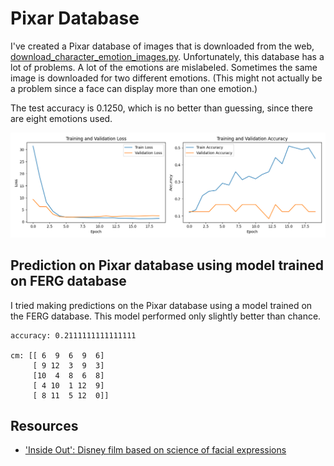 # Pixar Database

I've created a Pixar database of images that is downloaded from the web, [download_character_emotion_images.py](../src/cdni/file_manipulation/download_character_emotion_images.py).  Unfortunately, this database has a lot of problems.  A lot of the emotions are mislabeled.  Sometimes the same image is downloaded for two different emotions.  (This might not actually be a problem since a face can display more than one emotion.)

The test accuracy is 0.1250, which is no better than guessing, since there are eight emotions used.

![training history](pixar_training_history.png "Pixar Training History")

## Prediction on Pixar database using model trained on FERG database

I tried making predictions on the Pixar database using a model trained on the FERG database.  This model performed only slightly better than chance.

    accuracy: 0.2111111111111111

    cm: [[ 6  9  6  9  6]
         [ 9 12  3  9  3]
         [10  4  8  6  8]
         [ 4 10  1 12  9]
         [ 8 11  5 12  0]]


## Resources
* ['Inside Out': Disney film based on science of facial expressions](https://www.csmonitor.com/Science/2015/0618/Inside-Out-Disney-film-based-on-science-of-facial-expressions)
